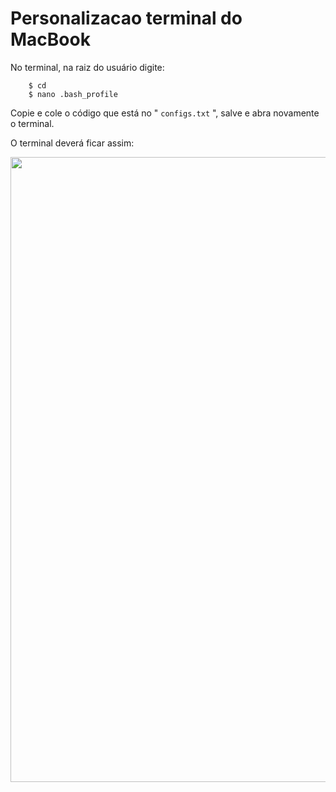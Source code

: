 # Personalizacao terminal do MacBook

No terminal, na raiz do usuário digite:

```terminal
    $ cd 
    $ nano .bash_profile 
```
Copie e cole o código que está no  " ` configs.txt ` ", salve e abra novamente o terminal.

O terminal deverá ficar assim:

<p align="center"><a href="#" target="_blank"><img width="1000"src="https://i.imgur.com/3tWREfS.png"></a></p>